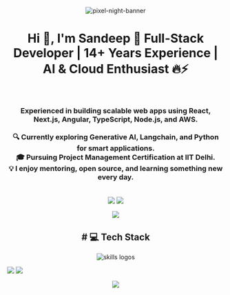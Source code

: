  <p>       
<p align="center">   
  <img src="https://github.com/Kamasah-Dickson/Kamasah-Dickson/assets/86136379/f0ea5680-1c02-4cd6-b3e8-ec06e282ea5f" alt="pixel-night-banner">
 
</p>  

<h1 align="center">Hi 👋, I'm Sandeep 🚀 Full-Stack Developer | 14+ Years Experience | AI & Cloud Enthusiast 🔥⚡</h1>
<br><h3 align="center">
 Experienced in building scalable web apps using React, Next.js, Angular, TypeScript, Node.js, and AWS.<br><br>🔍 Currently exploring Generative AI, Langchain, and Python for smart applications.<br>🎓 Pursuing Project Management Certification at IIT Delhi.<br>💡 I enjoy mentoring, open source, and learning something new every day.<br><br></h3>


<p align="center">
    <img
        src="https://github-readme-stats.vercel.app/api?username=spva-git&show_icons=true&theme=tokyonight&hide_border=true" />
    <img
        src="https://github-readme-stats.vercel.app/api/top-langs/?username=spva-git&layout=compact&langs_count=10&theme=tokyonight&hide_border=true&count-private=true" />
</p>

<p align="center">
    <img
        src="https://github-profile-summary-cards.vercel.app/api/cards/profile-details?username=spva-git&theme=tokyonight" />
</p>
<h2 align="center"># 💻 Tech Stack </h2>
<p align="center">
  <img src="https://skillicons.dev/icons?i=javascript,typescript,react,redux,nextjs,angular,nodejs,express,mongodb,postgres,html,tailwind,php,mysql,git,python,aws,gcp,jenkins,bitbucket,gitlab,kubernetes&perline=11" alt="skills logos" />
</p>
<p align="center">
     
![](https://quotes-github-readme.vercel.app/api?type=horizontal&theme=radical)
    <img src="https://github-profile-summary-cards.vercel.app/api/cards/most-commit-language?username=spva-git&theme=tokyonight" />
</p>

<p align="center">
    <img src="https://github.com/spva-git/spva-git/blob/output/github-contribution-grid-snake-dark.svg" />
</p>

</p>
</p>
